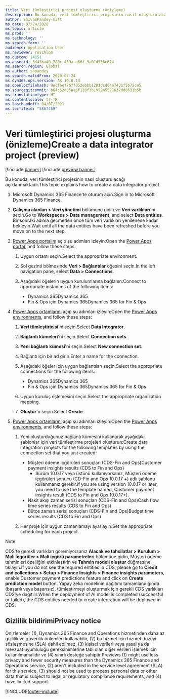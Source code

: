 ```yaml
---
title: Veri tümleştirici projesi oluşturma (önizleme)
description: Bu konuda, veri tümleştirici projesinin nasıl oluşturulacağı açıklanmaktadır.
author: ShivamPandey-msft
ms.date: 07/24/2020
ms.topic: article
ms.prod: ''
ms.technology: ''
ms.search.form: ''
audience: Application User
ms.reviewer: roschlom
ms.custom: 14151
ms.assetid: 3d43ba40-780c-459a-a66f-9a01d556e674
ms.search.region: Global
ms.author: shpandey
ms.search.validFrom: 2020-07-24
ms.dyn365.ops.version: AX 10.0.13
ms.openlocfilehash: 9ecf6ef7b7f052ebbb1201dcd04a7431f5b72ce5
ms.sourcegitcommit: b64c52d85aa6f110f3b1959a5521637dd8631b5b
ms.translationtype: HT
ms.contentlocale: tr-TR
ms.lasthandoff: 04/07/2021
ms.locfileid: "5867459"
---
```

# <a name="create-a-data-integrator-project-preview"></a><span data-ttu-id="d2549-103">Veri tümleştirici projesi oluşturma (önizleme)</span><span class="sxs-lookup"><span data-stu-id="d2549-103">Create a data integrator project (preview)</span></span>

[!include [banner](../includes/banner.md)]
[!include [preview banner](../includes/preview-banner.md)]

<span data-ttu-id="d2549-104">Bu konuda, veri tümleştirici projesinin nasıl oluşturulacağı açıklanmaktadır.</span><span class="sxs-lookup"><span data-stu-id="d2549-104">This topic explains how to create a data integrator project.</span></span>

1. <span data-ttu-id="d2549-105">Microsoft Dynamics 365 Finance'te oturum açın.</span><span class="sxs-lookup"><span data-stu-id="d2549-105">Sign in to Microsoft Dynamics 365 Finance.</span></span>
2. <span data-ttu-id="d2549-106">**Çalışma alanları \> Veri yönetimi** bölümüne gidin ve **Veri varlıkları**'nı seçin.</span><span class="sxs-lookup"><span data-stu-id="d2549-106">Go to **Workspaces \> Data management**, and select **Data entities**.</span></span> <span data-ttu-id="d2549-107">Bir sonraki adıma geçmeden önce tüm veri varlıkları yenilenene kadar bekleyin.</span><span class="sxs-lookup"><span data-stu-id="d2549-107">Wait until all the data entities have been refreshed before you move on to the next step.</span></span>
3. <span data-ttu-id="d2549-108">[Power Apps portalını](https://make.powerapps.com/) açıp şu adımları izleyin:</span><span class="sxs-lookup"><span data-stu-id="d2549-108">Open the [Power Apps portal](https://make.powerapps.com/), and follow these steps:</span></span>

    1. <span data-ttu-id="d2549-109">Uygun ortamı seçin.</span><span class="sxs-lookup"><span data-stu-id="d2549-109">Select the appropriate environment.</span></span>
    2. <span data-ttu-id="d2549-110">Sol gezinti bölmesinde **Veri \> Bağlantılar** öğesini seçin.</span><span class="sxs-lookup"><span data-stu-id="d2549-110">In the left navigation pane, select **Data \> Connections**.</span></span>
    3. <span data-ttu-id="d2549-111">Aşağıdaki öğelerin uygun kurulumlarına bağlanın:</span><span class="sxs-lookup"><span data-stu-id="d2549-111">Connect to appropriate instances of the following items:</span></span>

        - <span data-ttu-id="d2549-112">Dynamics 365</span><span class="sxs-lookup"><span data-stu-id="d2549-112">Dynamics 365</span></span>
        - <span data-ttu-id="d2549-113">Fin & Ops için Dynamics 365</span><span class="sxs-lookup"><span data-stu-id="d2549-113">Dynamics 365 for Fin & Ops</span></span>

4. <span data-ttu-id="d2549-114">[Power Apps ortamlarını](https://admin.powerapps.com/environments) açıp şu adımları izleyin:</span><span class="sxs-lookup"><span data-stu-id="d2549-114">Open the [Power Apps environments](https://admin.powerapps.com/environments), and follow these steps:</span></span>

    1. <span data-ttu-id="d2549-115">**Veri tümleştiricisi**'ni seçin.</span><span class="sxs-lookup"><span data-stu-id="d2549-115">Select **Data Integrator**.</span></span>
    2. <span data-ttu-id="d2549-116">**Bağlantı kümeleri**'ni seçin.</span><span class="sxs-lookup"><span data-stu-id="d2549-116">Select **Connection sets**.</span></span>
    3. <span data-ttu-id="d2549-117">**Yeni bağlantı kümesi**'ni seçin.</span><span class="sxs-lookup"><span data-stu-id="d2549-117">Select **New connection set**.</span></span>
    4. <span data-ttu-id="d2549-118">Bağlantı için bir ad girin.</span><span class="sxs-lookup"><span data-stu-id="d2549-118">Enter a name for the connection.</span></span>
    5. <span data-ttu-id="d2549-119">Aşağıdaki öğeler için uygun bağlantıları seçin:</span><span class="sxs-lookup"><span data-stu-id="d2549-119">Select the appropriate connections for the following items:</span></span>

        - <span data-ttu-id="d2549-120">Dynamics 365</span><span class="sxs-lookup"><span data-stu-id="d2549-120">Dynamics 365</span></span>
        - <span data-ttu-id="d2549-121">Fin & Ops için Dynamics 365</span><span class="sxs-lookup"><span data-stu-id="d2549-121">Dynamics 365 for Fin & Ops</span></span>

    6. <span data-ttu-id="d2549-122">Uygun kuruluş eşlemesini seçin.</span><span class="sxs-lookup"><span data-stu-id="d2549-122">Select the appropriate organization mapping.</span></span>
    7. <span data-ttu-id="d2549-123">**Oluştur**'u seçin.</span><span class="sxs-lookup"><span data-stu-id="d2549-123">Select **Create**.</span></span>

5. <span data-ttu-id="d2549-124">[Power Apps ortamlarını](https://admin.powerapps.com/environments) açıp şu adımları izleyin:</span><span class="sxs-lookup"><span data-stu-id="d2549-124">Open the [Power Apps environments](https://admin.powerapps.com/environments), and follow these steps:</span></span>  

    1. <span data-ttu-id="d2549-125">Yeni oluşturduğunuz bağlantı kümesini kullanarak aşağıdaki şablonlar için veri tümleştirme projeleri oluşturun:</span><span class="sxs-lookup"><span data-stu-id="d2549-125">Create data integration projects for the following templates by using the connection set that you just created:</span></span>

        - <span data-ttu-id="d2549-126">Müşteri ödeme içgörüleri sonuçları (CDS-Fin and Ops)</span><span class="sxs-lookup"><span data-stu-id="d2549-126">Customer payment insights results (CDS to Fin and Ops)</span></span>
            - <span data-ttu-id="d2549-127">Sürüm 10.0.17 veya üstünü kullanıyorsanız, Müşteri ödeme içgörüleri sonucu (CD-Fin and Ops 10.0.17 +) adlı şablonu kullanmanız gerekir.</span><span class="sxs-lookup"><span data-stu-id="d2549-127">If you are using version 10.0.17 or later, you need to use the template named, Customer payment insights result (CDS to Fin and Ops 10.0.17+).</span></span>
        - <span data-ttu-id="d2549-128">Nakit akışı zaman serisi sonuçları (CDS-Fin and Ops)</span><span class="sxs-lookup"><span data-stu-id="d2549-128">Cash flow time series results (CDS to Fin and Ops)</span></span>
        - <span data-ttu-id="d2549-129">Bütçe zaman serisi sonuçları (CDS-Fin and Ops)</span><span class="sxs-lookup"><span data-stu-id="d2549-129">Budget time series results (CDS to Fin and Ops)</span></span>

    2. <span data-ttu-id="d2549-130">Her proje için uygun zamanlamayı ayarlayın.</span><span class="sxs-lookup"><span data-stu-id="d2549-130">Set the appropriate scheduling for each project.</span></span>

> [!NOTE]
> <span data-ttu-id="d2549-131">CDS'te gerekli varlıkları göremiyorsanız **Alacak ve tahsilatlar > Kurulum > Mali İçgörüler > Mali içgörü parametreleri** bölümüne gidin, Müşteri ödeme tahminleri özelliğini etkinleştirin ve **Tahmin modeli oluştur** düğmesine tıklayın.</span><span class="sxs-lookup"><span data-stu-id="d2549-131">If you do not see the required entities in CDS, please go to **Credit and collections > Setup > Finance Insights > Finance insights parameters**, enable Customer payment predictions feature and click on **Create prediction model** button.</span></span> <span data-ttu-id="d2549-132">Yapay zeka modelinin dağıtımı tamamlandığında (başarılı veya başarısız), tümleştirmeyi oluşturmak için gerekli CDS varlıkları CDS'ye dağıtılır.</span><span class="sxs-lookup"><span data-stu-id="d2549-132">When the deployment of AI model is completed (successful or failed), the CDS entities needed to create integration will be deployed in CDS.</span></span>

## <a name="privacy-notice"></a><span data-ttu-id="d2549-133">Gizlilik bildirimi</span><span class="sxs-lookup"><span data-stu-id="d2549-133">Privacy notice</span></span>

<span data-ttu-id="d2549-134">Önizlemeler (1), Dynamics 365 Finance and Operations hizmetinden daha az gizlilik ve güvenlik önlemleri kullanabilir, (2) bu hizmet için hizmet düzeyi sözleşmesine (SLA) dahil edilmez, (3) kişisel verileri veya yasal ya da mevzuat uyumluluğu gereksinimlerine tabi olan diğer verileri işlemek için kullanılmamalıdır ve (4) sınırlı desteğe sahiptir.</span><span class="sxs-lookup"><span data-stu-id="d2549-134">Previews (1) might use less privacy and fewer security measures than the Dynamics 365 Finance and Operations service, (2) aren't included in the service level agreement (SLA) for this service, (3) should not be used to process personal data or other data that is subject to legal or regulatory compliance requirements, and (4) have limited support.</span></span>


[!INCLUDE[footer-include](../../includes/footer-banner.md)]

